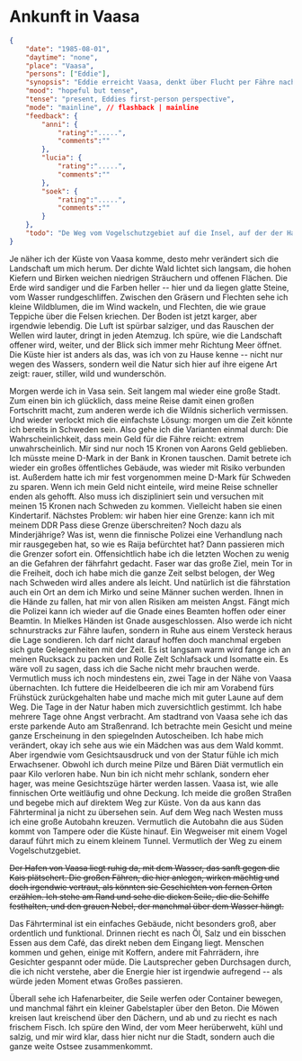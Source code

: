 # Ankunft in Vaasa

```json
{
    "date": "1985-08-01",
    "daytime": "none",
    "place": "Vaasa",
    "persons": ["Eddie"],
    "synopsis": "Eddie erreicht Vaasa, denkt über Flucht per Fähre nach und sondiert vorsichtig das Fährterminal.",
    "mood": "hopeful but tense",
    "tense": "present, Eddies first-person perspective",
    "mode": "mainline", // flashback | mainline
    "feedback": {
        "anni": {
            "rating":".....",
            "comments":""
        },
        "lucia": {
            "rating":".....",
            "comments":""
        },
        "soek": {
            "rating":".....",
            "comments":""
        }
    },
    "todo": "De Weg vom Vogelschutzgebiet auf die Insel, auf der der Hafen liegt, fehlt. Der Hafen liegt nicht in der Innenstadr. Die letzte Passage braucht von viel Überarbeitung"
}
```

Je näher ich der Küste von Vaasa komme, desto mehr verändert sich die
Landschaft um mich herum. Der dichte Wald lichtet sich langsam, die
hohen Kiefern und Birken weichen niedrigen Sträuchern und offenen
Flächen. Die Erde wird sandiger und die Farben heller -- hier und da
liegen glatte Steine, vom Wasser rundgeschliffen. Zwischen den Gräsern
und Flechten sehe ich kleine Wildblumen, die im Wind wackeln, und
Flechten, die wie graue Teppiche über die Felsen kriechen. Der Boden ist
jetzt karger, aber irgendwie lebendig. Die Luft ist spürbar salziger,
und das Rauschen der Wellen wird lauter, dringt in jeden Atemzug. Ich
spüre, wie die Landschaft offener wird, weiter, und der Blick sich immer
mehr Richtung Meer öffnet. Die Küste hier ist anders als das, was ich
von zu Hause kenne -- nicht nur wegen des Wassers, sondern weil die
Natur sich hier auf ihre eigene Art zeigt: rauer, stiller, wild und
wunderschön.

Morgen werde ich in Vasa sein. Seit langem mal wieder eine große Stadt.
Zum einen bin ich glücklich, dass meine Reise damit einen großen
Fortschritt macht, zum anderen werde ich die Wildnis sicherlich
vermissen. Und wieder verlockt mich die einfachste Lösung: morgen um die
Zeit könnte ich bereits in Schweden sein. Also gehe ich die Varianten
einmal durch: Die Wahrscheinlichkeit, dass mein Geld für die Fähre
reicht: extrem unwahrscheinlich. Mir sind nur noch 15 Kronen von Aarons
Geld geblieben. Ich müsste meine D-Mark in der Bank in Kronen tauschen.
Damit betrete ich wieder ein großes öffentliches Gebäude, was wieder mit
Risiko verbunden ist. Außerdem hatte ich mir fest vorgenommen meine
D-Mark für Schweden zu sparen. Wenn ich mein Geld nicht einteile, wird
meine Reise schneller enden als gehofft. Also muss ich diszipliniert
sein und versuchen mit meinen 15 Kronen nach Schweden zu kommen.
Vielleicht haben sie einen Kindertarif. Nächstes Problem: wir haben hier
eine Grenze: kann ich mit meinem DDR Pass diese Grenze überschreiten?
Noch dazu als Minderjährige? Was ist, wenn die finnische Polizei eine
Verhandlung nach mir rausgegeben hat, so wie es Raija befürchtet hat?
Dann passieren mich die Grenzer sofort ein. Offensichtlich habe ich die
letzten Wochen zu wenig an die Gefahren der fährfahrt gedacht. Faser war
das große Ziel, mein Tor in die Freiheit, doch ich habe mich die ganze
Zeit selbst belogen, der Weg nach Schweden wird alles andere als leicht.
Und natürlich ist die fährstation auch ein Ort an dem ich Mirko und
seine Männer suchen werden. Ihnen in die Hände zu fallen, hat mir von
allen Risiken am meisten Angst. Fängt mich die Polizei kann ich wieder
auf die Gnade eines Beamten hoffen oder einer Beamtin. In Mielkes Händen
ist Gnade ausgeschlossen. Also werde ich nicht schnurstracks zur Fähre
laufen, sondern in Ruhe aus einem Versteck heraus die Lage sondieren.
Ich darf nicht darauf hoffen doch manchmal ergeben sich gute
Gelegenheiten mit der Zeit. Es ist langsam warm wird fange ich an meinen
Rucksack zu packen und Rolle Zelt Schlafsack und Isomatte ein. Es wäre
voll zu sagen, dass ich die Sache nicht mehr brauchen werde. Vermutlich
muss ich noch mindestens ein, zwei Tage in der Nähe von Vaasa
übernachten. Ich futtere die Heidelbeeren die ich mir am Vorabend fürs
Frühstück zurückgehalten habe und mache mich mit guter Laune auf dem
Weg. Die Tage in der Natur haben mich zuversichtlich gestimmt. Ich habe
mehrere Tage ohne Angst verbracht. Am stadtrand von Vaasa sehe ich das
erste parkende Auto am Straßenrand. Ich betrachte mein Gesicht und meine
ganze Erscheinung in den spiegelnden Autoscheiben. Ich habe mich
verändert, okay ich sehe aus wie ein Mädchen was aus dem Wald kommt.
Aber irgendwie vom Gesichtsausdruck und von der Statur fühle ich mich
Erwachsener. Obwohl ich durch meine Pilze und Bären Diät vermutlich ein
paar Kilo verloren habe. Nun bin ich nicht mehr schlank, sondern eher
hager, was meine Gesichtszüge härter werden lassen. Vaasa ist, wie alle
finnischen Orte weitläufig und ohne Deckung. Ich meide die großen
Straßen und begebe mich auf direktem Weg zur Küste. Von da aus kann das
Fährterminal ja nicht zu übersehen sein. Auf dem Weg nach Westen muss
ich eine große Autobahn kreuzen. Vermutlich die Autobahn die aus Süden
kommt von Tampere oder die Küste hinauf. Ein Wegweiser mit einem Vogel
darauf führt mich zu einem kleinem Tunnel. Vermutlich der Weg zu einem
Vogelschutzgebiet.

~~Der Hafen von Vaasa liegt ruhig da, mit dem Wasser, das sanft gegen
die Kais plätschert. Die großen Fähren, die hier anlegen, wirken mächtig
und doch irgendwie vertraut, als könnten sie Geschichten von fernen
Orten erzählen. Ich stehe am Rand und sehe die dicken Seile, die die
Schiffe festhalten, und den grauen Nebel, der manchmal über dem Wasser
hängt.~~

Das Fährterminal ist ein einfaches Gebäude, nicht besonders groß, aber
ordentlich und funktional. Drinnen riecht es nach Öl, Salz und ein
bisschen Essen aus dem Café, das direkt neben dem Eingang liegt.
Menschen kommen und gehen, einige mit Koffern, andere mit Fahrrädern,
ihre Gesichter gespannt oder müde. Die Lautsprecher geben Durchsagen
durch, die ich nicht verstehe, aber die Energie hier ist irgendwie
aufregend -- als würde jeden Moment etwas Großes passieren.

Überall sehe ich Hafenarbeiter, die Seile werfen oder Container bewegen,
und manchmal fährt ein kleiner Gabelstapler über den Beton. Die Möwen
kreisen laut kreischend über den Dächern, und ab und zu riecht es nach
frischem Fisch. Ich spüre den Wind, der vom Meer herüberweht, kühl und
salzig, und mir wird klar, dass hier nicht nur die Stadt, sondern auch
die ganze weite Ostsee zusammenkommt.
